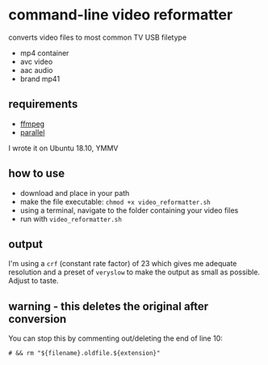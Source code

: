 # command-line video reformatter

converts video files to most common TV USB filetype

* mp4 container
* avc video
* aac audio
* brand mp41

## requirements

* [ffmpeg](https://ffmpeg.org/)
* [parallel](https://www.gnu.org/software/parallel/)

I wrote it on Ubuntu 18.10, YMMV

## how to use

* download and place in your path
* make the file executable: `chmod +x video_reformatter.sh`
* using a terminal, navigate to the folder containing your video files
* run with `video_reformatter.sh`

## output

I'm using a `crf` (constant rate factor) of 23 which gives me adequate resolution and a preset of `veryslow` to make the output as small as possible. Adjust to taste.

## warning - this deletes the original after conversion

You can stop this by commenting out/deleting the end of line 10:

`# && rm "${filename}.oldfile.${extension}"`
